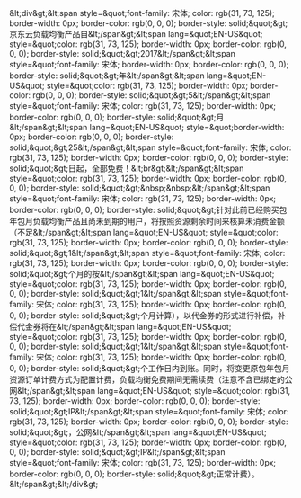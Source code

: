 &amp;lt;div&amp;gt;&amp;lt;span style=&amp;quot;font-family: 宋体; color: rgb(31, 73, 125); border-width: 0px; border-color: rgb(0, 0, 0); border-style: solid;&amp;quot;&amp;gt;京东云负载均衡产品自&amp;lt;/span&amp;gt;&amp;lt;span lang=&amp;quot;EN-US&amp;quot; style=&amp;quot;color: rgb(31, 73, 125); border-width: 0px; border-color: rgb(0, 0, 0); border-style: solid;&amp;quot;&amp;gt;2017&amp;lt;/span&amp;gt;&amp;lt;span style=&amp;quot;font-family: 宋体; border-width: 0px; border-color: rgb(0, 0, 0); border-style: solid;&amp;quot;&amp;gt;年&amp;lt;/span&amp;gt;&amp;lt;span lang=&amp;quot;EN-US&amp;quot; style=&amp;quot;color: rgb(31, 73, 125); border-width: 0px; border-color: rgb(0, 0, 0); border-style: solid;&amp;quot;&amp;gt;5&amp;lt;/span&amp;gt;&amp;lt;span style=&amp;quot;font-family: 宋体; color: rgb(31, 73, 125); border-width: 0px; border-color: rgb(0, 0, 0); border-style: solid;&amp;quot;&amp;gt;月&amp;lt;/span&amp;gt;&amp;lt;span lang=&amp;quot;EN-US&amp;quot; style=&amp;quot;border-width: 0px; border-color: rgb(0, 0, 0); border-style: solid;&amp;quot;&amp;gt;25&amp;lt;/span&amp;gt;&amp;lt;span style=&amp;quot;font-family: 宋体; color: rgb(31, 73, 125); border-width: 0px; border-color: rgb(0, 0, 0); border-style: solid;&amp;quot;&amp;gt;日起，全部免费！&amp;lt;br&amp;gt;&amp;lt;/span&amp;gt;&amp;lt;span style=&amp;quot;color: rgb(31, 73, 125); border-width: 0px; border-color: rgb(0, 0, 0); border-style: solid;&amp;quot;&amp;gt;&amp;nbsp;&amp;nbsp;&amp;lt;/span&amp;gt;&amp;lt;span style=&amp;quot;font-family: 宋体; color: rgb(31, 73, 125); border-width: 0px; border-color: rgb(0, 0, 0); border-style: solid;&amp;quot;&amp;gt;针对此前已经购买包年包月负载均衡产品且尚未到期的用户，将按照资源剩余时间来核算未消费金额（不足&amp;lt;/span&amp;gt;&amp;lt;span lang=&amp;quot;EN-US&amp;quot; style=&amp;quot;color: rgb(31, 73, 125); border-width: 0px; border-color: rgb(0, 0, 0); border-style: solid;&amp;quot;&amp;gt;1&amp;lt;/span&amp;gt;&amp;lt;span style=&amp;quot;font-family: 宋体; color: rgb(31, 73, 125); border-width: 0px; border-color: rgb(0, 0, 0); border-style: solid;&amp;quot;&amp;gt;个月的按&amp;lt;/span&amp;gt;&amp;lt;span lang=&amp;quot;EN-US&amp;quot; style=&amp;quot;color: rgb(31, 73, 125); border-width: 0px; border-color: rgb(0, 0, 0); border-style: solid;&amp;quot;&amp;gt;1&amp;lt;/span&amp;gt;&amp;lt;span style=&amp;quot;font-family: 宋体; color: rgb(31, 73, 125); border-width: 0px; border-color: rgb(0, 0, 0); border-style: solid;&amp;quot;&amp;gt;个月计算），以代金券的形式进行补偿，补偿代金券将在&amp;lt;/span&amp;gt;&amp;lt;span lang=&amp;quot;EN-US&amp;quot; style=&amp;quot;color: rgb(31, 73, 125); border-width: 0px; border-color: rgb(0, 0, 0); border-style: solid;&amp;quot;&amp;gt;1&amp;lt;/span&amp;gt;&amp;lt;span style=&amp;quot;font-family: 宋体; color: rgb(31, 73, 125); border-width: 0px; border-color: rgb(0, 0, 0); border-style: solid;&amp;quot;&amp;gt;个工作日内到账。同时，将变更原包年包月资源订单计费方式为配置计费，负载均衡免费期间无需续费（注意不含已绑定的公网&amp;lt;/span&amp;gt;&amp;lt;span lang=&amp;quot;EN-US&amp;quot; style=&amp;quot;color: rgb(31, 73, 125); border-width: 0px; border-color: rgb(0, 0, 0); border-style: solid;&amp;quot;&amp;gt;IP&amp;lt;/span&amp;gt;&amp;lt;span style=&amp;quot;font-family: 宋体; color: rgb(31, 73, 125); border-width: 0px; border-color: rgb(0, 0, 0); border-style: solid;&amp;quot;&amp;gt;，公网&amp;lt;/span&amp;gt;&amp;lt;span lang=&amp;quot;EN-US&amp;quot; style=&amp;quot;color: rgb(31, 73, 125); border-width: 0px; border-color: rgb(0, 0, 0); border-style: solid;&amp;quot;&amp;gt;IP&amp;lt;/span&amp;gt;&amp;lt;span style=&amp;quot;font-family: 宋体; color: rgb(31, 73, 125); border-width: 0px; border-color: rgb(0, 0, 0); border-style: solid;&amp;quot;&amp;gt;正常计费）。&amp;lt;/span&amp;gt;&amp;lt;/div&amp;gt;